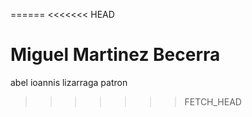======
<<<<<<< HEAD

Miguel Martinez Becerra
=======
abel ioannis lizarraga patron 
>>>>>>> FETCH_HEAD
